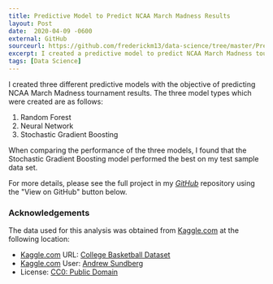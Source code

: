 ```yaml
---
title: Predictive Model to Predict NCAA March Madness Results
layout: Post
date:  2020-04-09 -0600
external: GitHub
sourceurl: https://github.com/frederickm13/data-science/tree/master/PredictingNcaaMarchMadnessResults
excerpt: I created a predictive model to predict NCAA March Madness tournament results.
tags: [Data Science]
---
```


I created three different predictive models with the objective of predicting NCAA March Madness tournament results. The three model types which were created are as follows: 
1. Random Forest
2. Neural Network
3. Stochastic Gradient Boosting

When comparing the performance of the three models, I found that the Stochastic Gradient Boosting model performed the best on my test sample data set. 

For more details, please see the full project in my *[GitHub](https://github.com)* repository using the "View on GitHub" button below. 

### Acknowledgements
The data used for this analysis was obtained from [Kaggle.com](https://www.kaggle.com/) at the following location:
- [Kaggle.com](https://www.kaggle.com/) URL: [College Basketball Dataset](https://www.kaggle.com/andrewsundberg/college-basketball-dataset)
- [Kaggle.com](https://www.kaggle.com/) User: [Andrew Sundberg](https://www.kaggle.com/andrewsundberg)
- License: [CC0: Public Domain](https://creativecommons.org/publicdomain/zero/1.0/)